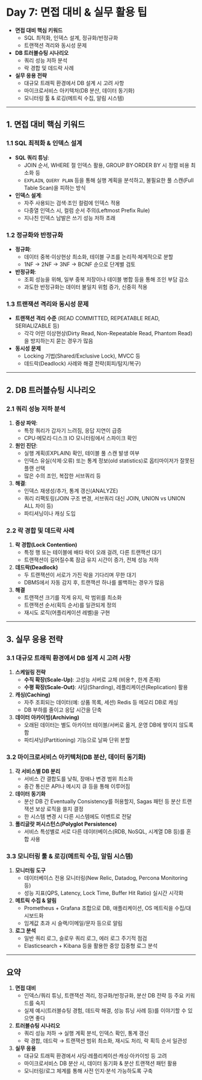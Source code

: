# Day 7: 면접 대비 & 실무 활용 팁

- **면접 대비 핵심 키워드**
  - SQL 최적화, 인덱스 설계, 정규화/반정규화
  - 트랜잭션 격리와 동시성 문제
- **DB 트러블슈팅 시나리오**
  - 쿼리 성능 저하 분석
  - 락 경합 및 데드락 사례
- **실무 응용 전략**
  - 대규모 트래픽 환경에서 DB 설계 시 고려 사항
  - 마이크로서비스 아키텍처(DB 분산, 데이터 동기화)
  - 모니터링 툴 & 로깅(메트릭 수집, 알림 시스템)

---

## 1. 면접 대비 핵심 키워드

### 1.1 SQL 최적화 & 인덱스 설계

- **SQL 쿼리 튜닝**:
  - JOIN 순서, WHERE 절 인덱스 활용, GROUP BY·ORDER BY 시 정렬 비용 최소화 등
  - `EXPLAIN`, `QUERY PLAN` 등을 통해 실행 계획을 분석하고, 불필요한 풀 스캔(Full Table Scan)을 피하는 방식
- **인덱스 설계**:
  - 자주 사용되는 검색·조인 컬럼에 인덱스 적용
  - 다중열 인덱스 시, 컬럼 순서 주의(Leftmost Prefix Rule)
  - 지나친 인덱스 남발은 쓰기 성능 저하 초래

### 1.2 정규화와 반정규화

- **정규화**:
  - 데이터 중복·이상현상 최소화, 테이블 구조를 논리적·체계적으로 분할
  - 1NF → 2NF → 3NF → BCNF 순으로 단계별 검토
- **반정규화**:
  - 조회 성능을 위해, 일부 중복 저장이나 테이블 병합 등을 통해 조인 부담 감소
  - 과도한 반정규화는 데이터 불일치 위험 증가, 신중히 적용

### 1.3 트랜잭션 격리와 동시성 문제

- **트랜잭션 격리 수준** (READ COMMITTED, REPEATABLE READ, SERIALIZABLE 등)
  - 각각 어떤 이상현상(Dirty Read, Non-Repeatable Read, Phantom Read)을 방지하는지 묻는 경우가 많음
- **동시성 문제**
  - Locking 기법(Shared/Exclusive Lock), MVCC 등
  - 데드락(Deadlock) 사례와 해결 전략(회피/탐지/복구)

---

## 2. DB 트러블슈팅 시나리오

### 2.1 쿼리 성능 저하 분석

1. **증상 파악**:
   - 특정 쿼리가 갑자기 느려짐, 응답 지연이 급증
   - CPU·메모리·디스크 IO 모니터링에서 스파이크 확인
2. **원인 진단**:
   - 실행 계획(EXPLAIN) 확인, 테이블 풀 스캔 발생 여부
   - 인덱스 유실(삭제·오류) 또는 통계 정보(old statistics)로 옵티마이저가 잘못된 플랜 선택
   - 많은 수의 조인, 복잡한 서브쿼리 등
3. **해결**:
   - 인덱스 재생성/추가, 통계 갱신(ANALYZE)
   - 쿼리 리팩토링(JOIN 구조 변경, 서브쿼리 대신 JOIN, UNION vs UNION ALL 차이 등)
   - 파티셔닝이나 캐싱 도입

### 2.2 락 경합 및 데드락 사례

1. **락 경합(Lock Contention)**
   - 특정 행 또는 테이블에 배타 락이 오래 걸려, 다른 트랜잭션 대기
   - 트랜잭션이 길어질수록 잠금 유지 시간이 증가, 전체 성능 저하
2. **데드락(Deadlock)**
   - 두 트랜잭션이 서로가 가진 락을 기다리며 무한 대기
   - DBMS에서 자동 감지 후, 트랜잭션 하나를 롤백하는 경우가 많음
3. **해결**
   - 트랜잭션 크기를 작게 유지, 락 범위를 최소화
   - 트랜잭션 순서(획득 순서)를 일관되게 정의
   - 재시도 로직(어플리케이션 레벨)을 구현

---

## 3. 실무 응용 전략

### 3.1 대규모 트래픽 환경에서 DB 설계 시 고려 사항

1. **스케일링 전략**
   - **수직 확장(Scale-Up)**: 고성능 서버로 교체 (비용↑, 한계 존재)
   - **수평 확장(Scale-Out)**: 샤딩(Sharding), 레플리케이션(Replication) 활용
2. **캐싱(Caching)**
   - 자주 조회되는 데이터(예: 상품 목록, 세션) Redis 등 메모리 DB로 캐싱
   - DB 부하를 줄이고 응답 시간을 단축
3. **데이터 아카이빙(Archiving)**
   - 오래된 데이터는 별도 아카이브 테이블/서버로 옮겨, 운영 DB에 쌓이지 않도록 함
   - 파티셔닝(Partitioning) 기능으로 날짜 단위 분할

### 3.2 마이크로서비스 아키텍처(DB 분산, 데이터 동기화)

1. **각 서비스별 DB 분리**
   - 서비스 간 결합도를 낮춰, 장애나 변경 범위 최소화
   - 중간 통신은 API나 메시지 큐 등을 통해 이루어짐
2. **데이터 동기화**
   - 분산 DB 간 Eventually Consistency를 허용할지, Sagas 패턴 등 분산 트랜잭션 보상 로직을 쓸지 결정
   - 한 시스템 변경 시 다른 시스템에도 이벤트로 전달
3. **폴리글랏 퍼시스턴스(Polyglot Persistence)**
   - 서비스 특성별로 서로 다른 데이터베이스(RDB, NoSQL, 시계열 DB 등)를 혼합 사용

### 3.3 모니터링 툴 & 로깅(메트릭 수집, 알림 시스템)

1. **모니터링 도구**
   - 데이터베이스 전용 모니터링(New Relic, Datadog, Percona Monitoring 등)
   - 성능 지표(QPS, Latency, Lock Time, Buffer Hit Ratio) 실시간 시각화
2. **메트릭 수집 & 알림**
   - Prometheus + Grafana 조합으로 DB, 애플리케이션, OS 메트릭을 수집/대시보드화
   - 임계값 초과 시 슬랙/이메일/문자 등으로 알림
3. **로그 분석**
   - 일반 쿼리 로그, 슬로우 쿼리 로그, 에러 로그 주기적 점검
   - Elasticsearch + Kibana 등을 활용한 중앙 집중형 로그 분석

---

## 요약

1. **면접 대비**
   - 인덱스/쿼리 튜닝, 트랜잭션 격리, 정규화/반정규화, 분산 DB 전략 등 주요 키워드를 숙지
   - 실제 예시(트러블슈팅 경험, 데드락 해결, 성능 튜닝 사례 등)를 이야기할 수 있으면 좋다
2. **트러블슈팅 시나리오**
   - 쿼리 성능 저하 → 실행 계획 분석, 인덱스 확인, 통계 갱신
   - 락 경합, 데드락 → 트랜잭션 범위 최소화, 재시도 처리, 락 획득 순서 일관성
3. **실무 응용**
   - 대규모 트래픽 환경에서 샤딩·레플리케이션·캐싱·아카이빙 등 고려
   - 마이크로서비스 DB 분산 시, 데이터 동기화 & 분산 트랜잭션 패턴 활용
   - 모니터링/로그 체계를 통해 사전 인지·분석 가능하도록 구축
